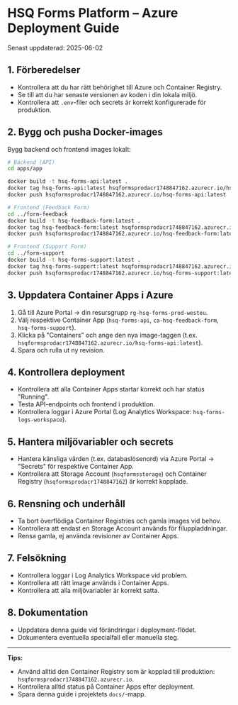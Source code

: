 # HSQ Forms Platform – Azure Deployment Guide

Senast uppdaterad: 2025-06-02

## 1. Förberedelser
- Kontrollera att du har rätt behörighet till Azure och Container Registry.
- Se till att du har senaste versionen av koden i din lokala miljö.
- Kontrollera att `.env`-filer och secrets är korrekt konfigurerade för produktion.

## 2. Bygg och pusha Docker-images

Bygg backend och frontend images lokalt:

```zsh
# Backend (API)
cd apps/app

docker build -t hsq-forms-api:latest .
docker tag hsq-forms-api:latest hsqformsprodacr1748847162.azurecr.io/hsq-forms-api:latest
docker push hsqformsprodacr1748847162.azurecr.io/hsq-forms-api:latest

# Frontend (Feedback Form)
cd ../form-feedback
docker build -t hsq-feedback-form:latest .
docker tag hsq-feedback-form:latest hsqformsprodacr1748847162.azurecr.io/hsq-feedback-form:latest
docker push hsqformsprodacr1748847162.azurecr.io/hsq-feedback-form:latest

# Frontend (Support Form)
cd ../form-support
docker build -t hsq-forms-support:latest .
docker tag hsq-forms-support:latest hsqformsprodacr1748847162.azurecr.io/hsq-forms-support:latest
docker push hsqformsprodacr1748847162.azurecr.io/hsq-forms-support:latest
```

## 3. Uppdatera Container Apps i Azure

1. Gå till Azure Portal → din resursgrupp `rg-hsq-forms-prod-westeu`.
2. Välj respektive Container App (`hsq-forms-api`, `ca-hsq-feedback-form`, `hsq-forms-support`).
3. Klicka på "Containers" och ange den nya image-taggen (t.ex. `hsqformsprodacr1748847162.azurecr.io/hsq-forms-api:latest`).
4. Spara och rulla ut ny revision.

## 4. Kontrollera deployment

- Kontrollera att alla Container Apps startar korrekt och har status "Running".
- Testa API-endpoints och frontend i produktion.
- Kontrollera loggar i Azure Portal (Log Analytics Workspace: `hsq-forms-logs-workspace`).

## 5. Hantera miljövariabler och secrets

- Hantera känsliga värden (t.ex. databaslösenord) via Azure Portal → "Secrets" för respektive Container App.
- Kontrollera att Storage Account (`hsqformsstorage`) och Container Registry (`hsqformsprodacr1748847162`) är korrekt kopplade.

## 6. Rensning och underhåll

- Ta bort överflödiga Container Registries och gamla images vid behov.
- Kontrollera att endast en Storage Account används för filuppladdningar.
- Rensa gamla, ej använda revisioner av Container Apps.

## 7. Felsökning

- Kontrollera loggar i Log Analytics Workspace vid problem.
- Kontrollera att rätt image används i Container Apps.
- Kontrollera att alla miljövariabler är korrekt satta.

## 8. Dokumentation

- Uppdatera denna guide vid förändringar i deployment-flödet.
- Dokumentera eventuella specialfall eller manuella steg.

---

**Tips:**
- Använd alltid den Container Registry som är kopplad till produktion: `hsqformsprodacr1748847162.azurecr.io`.
- Kontrollera alltid status på Container Apps efter deployment.
- Spara denna guide i projektets `docs/`-mapp.
